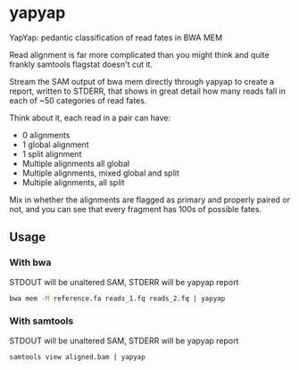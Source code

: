# yapyap
YapYap: pedantic classification of read fates in BWA MEM

Read alignment is far more complicated than you might think and quite frankly samtools flagstat doesn't cut it.

Stream the SAM output of bwa mem directly through yapyap to create a report, written to STDERR, that shows in great detail how many reads fall in each of ~50 categories of read fates.

Think about it, each read in a pair can have:

* 0 alignments
* 1 global alignment
* 1 split alignment
* Multiple alignments all global
* Multiple alignments, mixed global and split 
* Multiple alignments, all split

Mix in whether the alignments are flagged as primary and properly paired or not, and you can see that every fragment has 100s of possible fates.

## Usage

### With bwa 

STDOUT will be unaltered SAM, STDERR will be yapyap report
```bash
bwa mem -M reference.fa reads_1.fq reads_2.fq | yapyap 
```

### With samtools
STDOUT will be unaltered SAM, STDERR will be yapyap report
```bash
samtools view aligned.bam | yapyap
```

